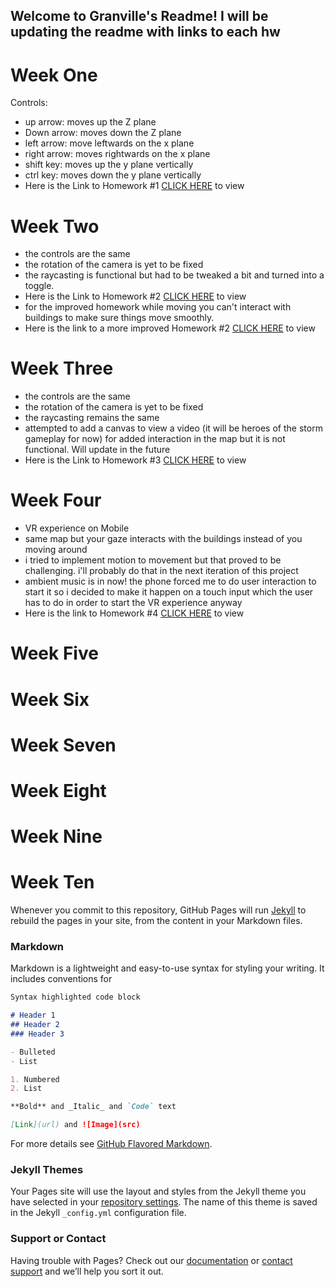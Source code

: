 ## Welcome to Granville's Readme! I will be updating the readme with links to each hw

# Week One
Controls: 
- up arrow: moves up the Z plane 
- Down arrow: moves down the Z plane 
- left arrow: move leftwards on the x plane
- right arrow: moves rightwards on the x plane
- shift key: moves up the y plane vertically
- ctrl key: moves down the y plane vertically
- Here is the Link to Homework #1 [CLICK HERE](https://Gman9000.github.io/GranvilleCreativeWeb.github.io/gj506HW1.html) to view

# Week Two
- the controls are the same
- the rotation of the camera is yet to be fixed
- the raycasting is functional but had to be tweaked a bit and turned into a toggle.
- Here is the Link to Homework #2 [CLICK HERE](https://Gman9000.github.io/GranvilleCreativeWeb.github.io/gj506HW2.html) to view
- for the improved homework while moving you can't interact with buildings to make sure things move smoothly.
- Here is the link to a more improved Homework #2 [CLICK HERE](https://Gman9000.github.io/GranvilleCreativeWeb.github.io/gj506HW2ImprovedSlightly.html) to view

# Week Three
- the controls are the same
- the rotation of the camera is yet to be fixed
- the raycasting remains the same
- attempted to add a canvas to view a video (it will be heroes of the storm gameplay for now) for added interaction in the map but it is not functional. Will update in the future
- Here is the Link to Homework #3 [CLICK HERE](https://Gman9000.github.io/GranvilleCreativeWeb.github.io/gj506HW3.html) to view

# Week Four
- VR experience on Mobile
- same map but your gaze interacts with the buildings instead of you moving around
- i tried to implement motion to movement but that proved to be challenging. i'll probably do that in the next iteration of this project
- ambient music is in now! the phone forced me to do user interaction to start it so i decided to make it happen on a touch input which the user has to do in order to start the VR experience anyway
- Here is the link to Homework #4 [CLICK HERE](https://Gman9000.github.io/The-Creative-Web-Granville's-HW/classes/class4/examples/index.html) to view

# Week Five
# Week Six
# Week Seven
# Week Eight
# Week Nine
# Week Ten



Whenever you commit to this repository, GitHub Pages will run [Jekyll](https://jekyllrb.com/) to rebuild the pages in your site, from the content in your Markdown files.

### Markdown

Markdown is a lightweight and easy-to-use syntax for styling your writing. It includes conventions for

```markdown
Syntax highlighted code block

# Header 1
## Header 2
### Header 3

- Bulleted
- List

1. Numbered
2. List

**Bold** and _Italic_ and `Code` text

[Link](url) and ![Image](src)
```

For more details see [GitHub Flavored Markdown](https://guides.github.com/features/mastering-markdown/).

### Jekyll Themes

Your Pages site will use the layout and styles from the Jekyll theme you have selected in your [repository settings](https://github.com/Gman9000/Gman9000.github.io/settings). The name of this theme is saved in the Jekyll `_config.yml` configuration file.

### Support or Contact

Having trouble with Pages? Check out our [documentation](https://help.github.com/categories/github-pages-basics/) or [contact support](https://github.com/contact) and we’ll help you sort it out.
